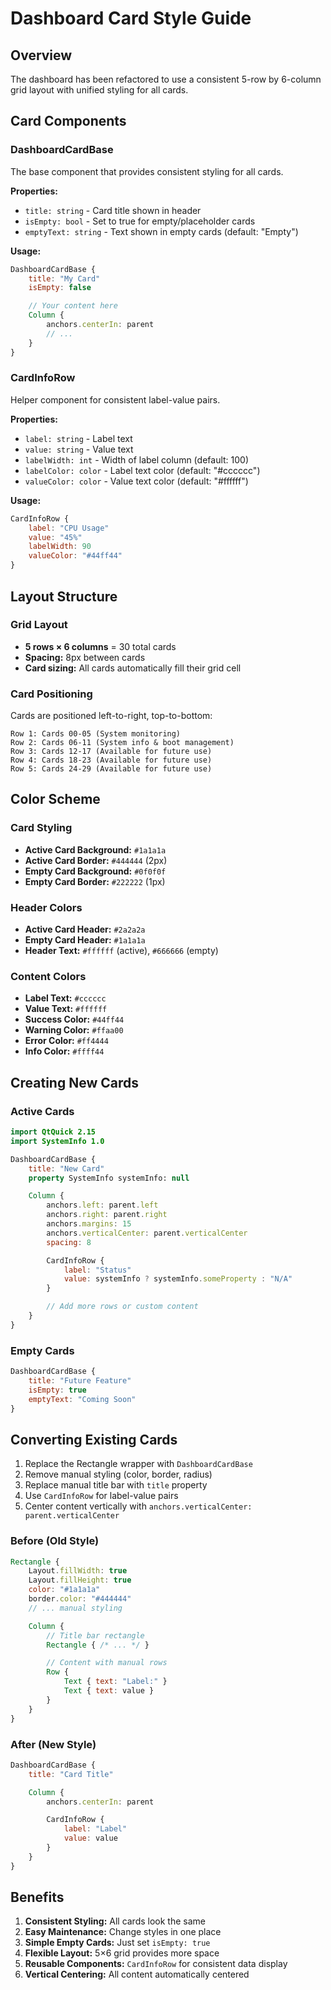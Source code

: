 # Dashboard Card Style Guide

## Overview
The dashboard has been refactored to use a consistent 5-row by 6-column grid layout with unified styling for all cards.

## Card Components

### DashboardCardBase
The base component that provides consistent styling for all cards.

**Properties:**
- `title: string` - Card title shown in header
- `isEmpty: bool` - Set to true for empty/placeholder cards
- `emptyText: string` - Text shown in empty cards (default: "Empty")

**Usage:**
```qml
DashboardCardBase {
    title: "My Card"
    isEmpty: false

    // Your content here
    Column {
        anchors.centerIn: parent
        // ...
    }
}
```

### CardInfoRow
Helper component for consistent label-value pairs.

**Properties:**
- `label: string` - Label text
- `value: string` - Value text
- `labelWidth: int` - Width of label column (default: 100)
- `labelColor: color` - Label text color (default: "#cccccc")
- `valueColor: color` - Value text color (default: "#ffffff")

**Usage:**
```qml
CardInfoRow {
    label: "CPU Usage"
    value: "45%"
    labelWidth: 90
    valueColor: "#44ff44"
}
```

## Layout Structure

### Grid Layout
- **5 rows × 6 columns** = 30 total cards
- **Spacing:** 8px between cards
- **Card sizing:** All cards automatically fill their grid cell

### Card Positioning
Cards are positioned left-to-right, top-to-bottom:
```
Row 1: Cards 00-05 (System monitoring)
Row 2: Cards 06-11 (System info & boot management)
Row 3: Cards 12-17 (Available for future use)
Row 4: Cards 18-23 (Available for future use)
Row 5: Cards 24-29 (Available for future use)
```

## Color Scheme

### Card Styling
- **Active Card Background:** `#1a1a1a`
- **Active Card Border:** `#444444` (2px)
- **Empty Card Background:** `#0f0f0f`
- **Empty Card Border:** `#222222` (1px)

### Header Colors
- **Active Card Header:** `#2a2a2a`
- **Empty Card Header:** `#1a1a1a`
- **Header Text:** `#ffffff` (active), `#666666` (empty)

### Content Colors
- **Label Text:** `#cccccc`
- **Value Text:** `#ffffff`
- **Success Color:** `#44ff44`
- **Warning Color:** `#ffaa00`
- **Error Color:** `#ff4444`
- **Info Color:** `#ffff44`

## Creating New Cards

### Active Cards
```qml
import QtQuick 2.15
import SystemInfo 1.0

DashboardCardBase {
    title: "New Card"
    property SystemInfo systemInfo: null

    Column {
        anchors.left: parent.left
        anchors.right: parent.right
        anchors.margins: 15
        anchors.verticalCenter: parent.verticalCenter
        spacing: 8

        CardInfoRow {
            label: "Status"
            value: systemInfo ? systemInfo.someProperty : "N/A"
        }

        // Add more rows or custom content
    }
}
```

### Empty Cards
```qml
DashboardCardBase {
    title: "Future Feature"
    isEmpty: true
    emptyText: "Coming Soon"
}
```

## Converting Existing Cards

1. Replace the Rectangle wrapper with `DashboardCardBase`
2. Remove manual styling (color, border, radius)
3. Replace manual title bar with `title` property
4. Use `CardInfoRow` for label-value pairs
5. Center content vertically with `anchors.verticalCenter: parent.verticalCenter`

### Before (Old Style)
```qml
Rectangle {
    Layout.fillWidth: true
    Layout.fillHeight: true
    color: "#1a1a1a"
    border.color: "#444444"
    // ... manual styling

    Column {
        // Title bar rectangle
        Rectangle { /* ... */ }

        // Content with manual rows
        Row {
            Text { text: "Label:" }
            Text { text: value }
        }
    }
}
```

### After (New Style)
```qml
DashboardCardBase {
    title: "Card Title"

    Column {
        anchors.centerIn: parent

        CardInfoRow {
            label: "Label"
            value: value
        }
    }
}
```

## Benefits

1. **Consistent Styling:** All cards look the same
2. **Easy Maintenance:** Change styles in one place
3. **Simple Empty Cards:** Just set `isEmpty: true`
4. **Flexible Layout:** 5×6 grid provides more space
5. **Reusable Components:** `CardInfoRow` for consistent data display
6. **Vertical Centering:** All content automatically centered
